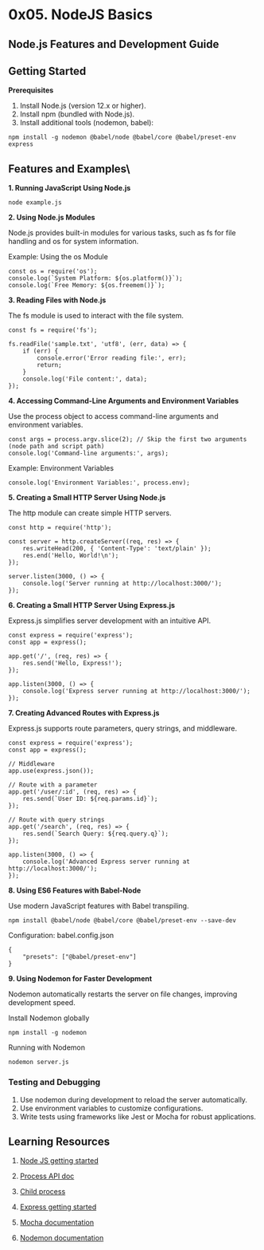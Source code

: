 # 0x05. NodeJS Basics

## Node.js Features and Development Guide

## Getting Started

**Prerequisites**

1. Install Node.js (version 12.x or higher).
2. Install npm (bundled with Node.js).
3. Install additional tools (nodemon, babel):

```
npm install -g nodemon @babel/node @babel/core @babel/preset-env express
```

## Features and Examples\

**1. Running JavaScript Using Node.js**

```
node example.js
```

**2. Using Node.js Modules**

Node.js provides built-in modules for various tasks, such as fs for file handling and os for system information.

Example: Using the os Module

```
const os = require('os');
console.log(`System Platform: ${os.platform()}`);
console.log(`Free Memory: ${os.freemem()}`);
```

**3. Reading Files with Node.js**

The fs module is used to interact with the file system.

```
const fs = require('fs');

fs.readFile('sample.txt', 'utf8', (err, data) => {
    if (err) {
        console.error('Error reading file:', err);
        return;
    }
    console.log('File content:', data);
});
```

**4. Accessing Command-Line Arguments and Environment Variables**

Use the process object to access command-line arguments and environment variables.

```
const args = process.argv.slice(2); // Skip the first two arguments (node path and script path)
console.log('Command-line arguments:', args);
```

Example: Environment Variables

```
console.log('Environment Variables:', process.env);
```

**5. Creating a Small HTTP Server Using Node.js**

The http module can create simple HTTP servers.

```
const http = require('http');

const server = http.createServer((req, res) => {
    res.writeHead(200, { 'Content-Type': 'text/plain' });
    res.end('Hello, World!\n');
});

server.listen(3000, () => {
    console.log('Server running at http://localhost:3000/');
});
```

**6. Creating a Small HTTP Server Using Express.js**

Express.js simplifies server development with an intuitive API.

```
const express = require('express');
const app = express();

app.get('/', (req, res) => {
    res.send('Hello, Express!');
});

app.listen(3000, () => {
    console.log('Express server running at http://localhost:3000/');
});
```

**7. Creating Advanced Routes with Express.js**

Express.js supports route parameters, query strings, and middleware.

```
const express = require('express');
const app = express();

// Middleware
app.use(express.json());

// Route with a parameter
app.get('/user/:id', (req, res) => {
    res.send(`User ID: ${req.params.id}`);
});

// Route with query strings
app.get('/search', (req, res) => {
    res.send(`Search Query: ${req.query.q}`);
});

app.listen(3000, () => {
    console.log('Advanced Express server running at http://localhost:3000/');
});

```

**8. Using ES6 Features with Babel-Node**

Use modern JavaScript features with Babel transpiling.

```
npm install @babel/node @babel/core @babel/preset-env --save-dev
```

Configuration: babel.config.json

```
{
    "presets": ["@babel/preset-env"]
}
```

**9. Using Nodemon for Faster Development**

Nodemon automatically restarts the server on file changes, improving development speed.

Install Nodemon globally

```
npm install -g nodemon
```

Running with Nodemon

```
nodemon server.js
```

### Testing and Debugging

1. Use nodemon during development to reload the server automatically.
2. Use environment variables to customize configurations.
3. Write tests using frameworks like Jest or Mocha for robust applications.

## Learning Resources

1. [Node JS getting started](https://nodejs.org/en/learn/getting-started/introduction-to-nodejs)

2. [Process API doc](https://node.readthedocs.io/en/latest/api/process/)

3. [Child process](https://nodejs.org/api/child_process.html)

4. [Express getting started](https://intranet.alxswe.com/rltoken/XsfrhG9NRLuuaTpVZlZv_g)

5. [Mocha documentation](https://mochajs.org/)

6. [Nodemon documentation](https://github.com/remy/nodemon#nodemon)